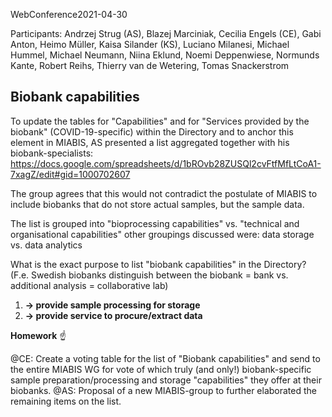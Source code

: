 WebConference2021-04-30

Participants: Andrzej Strug (AS), Blazej Marciniak, Cecilia Engels (CE), Gabi Anton, Heimo Müller, Kaisa Silander (KS), Luciano Milanesi, Michael Hummel, Michael Neumann, Niina Eklund, Noemi Deppenwiese, Normunds Kante, Robert Reihs, Thierry van de Wetering, Tomas Snackerstrom

## Biobank capabilities

To update the tables for "Capabilities" and for "Services provided by the biobank" (COVID-19-specific) within the Directory and to anchor this element in MIABIS, AS presented a list aggregated together with his biobank-specialists: https://docs.google.com/spreadsheets/d/1bROvb28ZUSQl2cvFtfMfLtCoA1-7xagZ/edit#gid=1000702607 

The group agrees that this would not contradict the postulate of MIABIS to include biobanks that do not store actual samples, but the sample data.

The list is grouped into "bioprocessing capabilities" vs. "technical and organisational capabilities" other groupings discussed were: data storage vs. data analytics

What is the exact purpose to list "biobank capabilities" in the Directory? (F.e. Swedish biobanks distinguish between the biobank = bank vs. additional analysis = collaborative lab)
1. **-> provide sample processing for storage**
2. **-> provide service to procure/extract data**

**Homework** ☝️ 

@CE: Create a voting table for the list of "Biobank capabilities" and send to the entire MIABIS WG for vote of which truly (and only!) biobank-specific sample preparation/processing and storage "capabilities" they offer at their biobanks.
@AS: Proposal of a new MIABIS-group to further elaborated the remaining items on the list.
